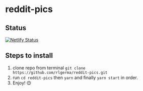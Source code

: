 # reddit-pics

## Status
[![Netlify Status](https://api.netlify.com/api/v1/badges/4e2980dc-c13f-46a1-8006-381de8332e88/deploy-status)](https://app.netlify.com/sites/reddit-pics-best/deploys)

## Steps to install

1. clone repo from terminal `git clone https://github.com/rlgerma/reddit-pics.git`
2. run `cd reddit-pics` then `yarn` and finally `yarn start` in order.
3. Enjoy! 😊
